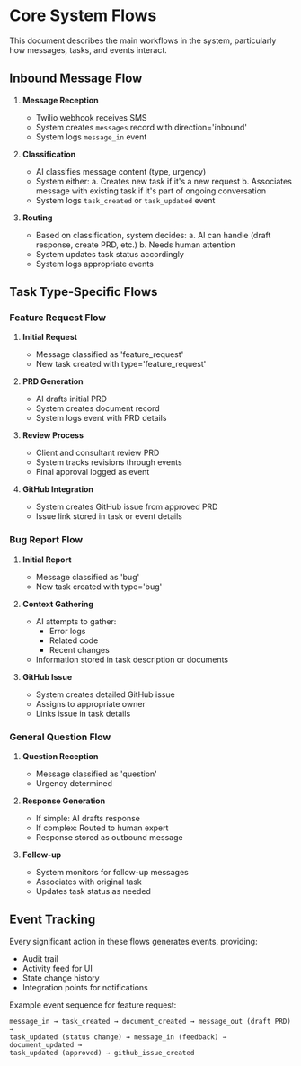 # Core System Flows

This document describes the main workflows in the system, particularly how messages, tasks, and events interact.

## Inbound Message Flow

1. **Message Reception**
   - Twilio webhook receives SMS
   - System creates `messages` record with direction='inbound'
   - System logs `message_in` event

2. **Classification**
   - AI classifies message content (type, urgency)
   - System either:
     a. Creates new task if it's a new request
     b. Associates message with existing task if it's part of ongoing conversation
   - System logs `task_created` or `task_updated` event

3. **Routing**
   - Based on classification, system decides:
     a. AI can handle (draft response, create PRD, etc.)
     b. Needs human attention
   - System updates task status accordingly
   - System logs appropriate events

## Task Type-Specific Flows

### Feature Request Flow

1. **Initial Request**
   - Message classified as 'feature_request'
   - New task created with type='feature_request'

2. **PRD Generation**
   - AI drafts initial PRD
   - System creates document record
   - System logs event with PRD details

3. **Review Process**
   - Client and consultant review PRD
   - System tracks revisions through events
   - Final approval logged as event

4. **GitHub Integration**
   - System creates GitHub issue from approved PRD
   - Issue link stored in task or event details

### Bug Report Flow

1. **Initial Report**
   - Message classified as 'bug'
   - New task created with type='bug'

2. **Context Gathering**
   - AI attempts to gather:
     - Error logs
     - Related code
     - Recent changes
   - Information stored in task description or documents

3. **GitHub Issue**
   - System creates detailed GitHub issue
   - Assigns to appropriate owner
   - Links issue in task details

### General Question Flow

1. **Question Reception**
   - Message classified as 'question'
   - Urgency determined

2. **Response Generation**
   - If simple: AI drafts response
   - If complex: Routed to human expert
   - Response stored as outbound message

3. **Follow-up**
   - System monitors for follow-up messages
   - Associates with original task
   - Updates task status as needed

## Event Tracking

Every significant action in these flows generates events, providing:
- Audit trail
- Activity feed for UI
- State change history
- Integration points for notifications

Example event sequence for feature request:
```
message_in → task_created → document_created → message_out (draft PRD) → 
task_updated (status change) → message_in (feedback) → document_updated → 
task_updated (approved) → github_issue_created
```
